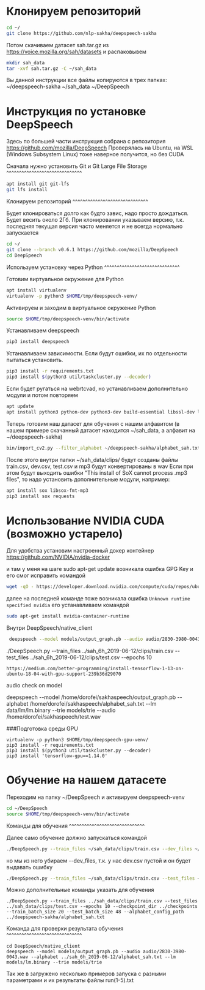 Клонируем репозиторий
=======================

```bash
cd ~/
git clone https://github.com/nlp-sakha/deepspeech-sakha
```

Потом скачиваем датасет sah.tar.gz из https://voice.mozilla.org/sah/datasets
и распаковывем

```bash
mkdir sah_data
tar -xvf sah.tar.gz -C ~/sah_data
```

Вы данной инструкции все файлы копируются в трех папках:
~/deepspeech-sakha
~/sah_data
~/DeepSpeech
  

Инструкция по установке DeepSpeech
=======================

Здесь по большей части инструкция собрана с репозитория https://github.com/mozilla/DeepSpeech
Проверялась на Ubuntu, 
на WSL (Windows Subsystem Linux) тоже наверное получится, но без CUDA

Сначала нужно установить Git и Git Large File Storage
^^^^^^^^^^^^^^^^^^^^^^^^^^^^^^

```bash
apt install git git-lfs
git lfs install
```

Клонируем репозиторий
^^^^^^^^^^^^^^^^^^^^^^^^^^^^^^

Будет клонироваться долго как будто завис, надо просто дождаться. Будет весить около 2Гб.
При клонировании указываем версию, т.к. последняя текущая версия часто меняется и не всегда нормально запускается
```bash
cd ~/
git clone --branch v0.6.1 https://github.com/mozilla/DeepSpeech
cd DeepSpeech
```

Используем установку через Python
^^^^^^^^^^^^^^^^^^^^^^^^^^^^^^

Готовим виртуальное окружение для Python

```bash
apt install virtualenv
virtualenv -p python3 $HOME/tmp/deepspeech-venv/
```

Активируем и заходим в виртуальное окружение Python
```bash
source $HOME/tmp/deepspeech-venv/bin/activate
```

Устанавливаем deepspeech
```bash
pip3 install deepspeech
```

Устанавливаем зависимости. Если будут ошибки, их по отдельности пытаться установить.
```bash
pip3 install -r requirements.txt
pip3 install $(python3 util/taskcluster.py --decoder)
```

Если будет ругаться на webrtcvad, но устанавливаем дополнительно модули и потом повторяем

```bash
apt update
apt install python3 python-dev python3-dev build-essential libssl-dev libffi-dev libxml2-dev libxslt1-dev zlib1g-dev python-pip
```

Теперь готовим наш датасет для обучения с нашим алфавитом (в нашем примере скачанный датасет находится ~/sah_data, а алфавит на ~/deepspeech-sakha)
```bash
bin/import_cv2.py --filter_alphabet ~/deepspeech-sakha/alphabet_sah.txt ~/sah_data/
```

После этого внутри папки ~/sah_data/clips/ будут созданы файлы train.csv, dev.csv, test.csv и mp3 будут конвертированы в wav
Если при этом будут выходить ошибки "This install of SoX cannot process .mp3 files", то надо установить дополнительные модули, например:

```bash
apt install sox libsox-fmt-mp3
pip3 install sox requests
```


Использование NVIDIA CUDA (возможно устарело)
=======================

Для удобства установим настроенный докер контейнер https://github.com/NVIDIA/nvidia-docker

и там у меня на шаге sudo apt-get update возникала ошибка GPG Key и его смог исправить командой
```bash
wget -qO - https://developer.download.nvidia.com/compute/cuda/repos/ubuntu1604/x86_64/7fa2af80.pub | sudo apt-key add -
```
далее на последней команде тоже возникала ошибка `Unknown runtime specified nvidia`
его устанавливаем командой
```bash
sudo apt-get install nvidia-container-runtime
```

Внутри DeepSpeech/native_client
```bash
 deepspeech --model models/output_graph.pb --audio audio/2830-3980-0043.wav --alphabet models/alphabet.txt --lm models/lm.binary --trie models/trie
 ```
./DeepSpeech.py --train_files ../sah_6h_2019-06-12/clips/train.csv --test_files ../sah_6h_2019-06-12/clips/test.csv --epochs 10


```cuda install
https://medium.com/better-programming/install-tensorflow-1-13-on-ubuntu-18-04-with-gpu-support-239b36d29070

```
audio check on model

deepspeech --model /home/dorofei/sakhaspeech/output_graph.pb --alphabet /home/dorofei/sakhaspeech/alphabet_sah.txt --lm data/lm/lm.binary --trie models/trie --audio /home/dorofei/sakhaspeech/test.wav

###Подготовка среды GPU
```
virtualenv -p python3 $HOME/tmp/deepspeech-gpu-venv/
pip3 install -r requirements.txt
pip3 install $(python3 util/taskcluster.py --decoder)
pip3 install 'tensorflow-gpu==1.14.0'
```

Обучение на нашем датасете
=======================

Переходим на папку ~/DeepSpeech и активируем deepspeech-venv

```bash
cd ~/DeepSpeech
source $HOME/tmp/deepspeech-venv/bin/activate
```

Команды для обучения
^^^^^^^^^^^^^^^^^^^^^^^^^^^^^^

Далее само обучение должно запускаться командой
```bash
./DeepSpeech.py --train_files ~/sah_data/clips/train.csv --dev_files ~/sah_data/clips/dev.csv --test_files ~/sah_data/clips/test.csv
```

но мы из него убираем --dev_files, т.к. у нас dev.csv пустой и он будет выдавать ошибку

```bash
./DeepSpeech.py --train_files ~/sah_data/clips/train.csv --test_files ~/sah_data/clips/test.csv
```

Можно дополнительные команды указать для обучения

```
./DeepSpeech.py --train_files ../sah_data/clips/train.csv --test_files ../sah_data/clips/test.csv --epochs 10 --checkpoint_dir ../checkpoints --train_batch_size 20 --test_batch_size 48 --alphabet_config_path ../deepspeech-sakha/alphabet_sah.txt
```

Команда для проверки результата обучения
^^^^^^^^^^^^^^^^^^^^^^^^^^^^^^

```
cd DeepSpeech/native_client
deepspeech --model models/output_graph.pb --audio audio/2830-3980-0043.wav --alphabet ../sah_6h_2019-06-12/alphabet_sah.txt --lm models/lm.binary --trie models/trie
```

Так же в загружено несколько примеров запуска с разными параметрами и их результаты файлы run(1-5).txt
